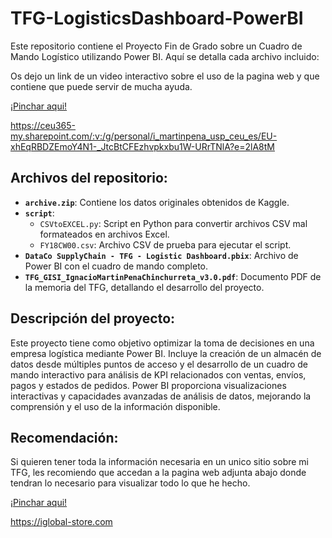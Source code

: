 # TFG-LogisticsDashboard-PowerBI

Este repositorio contiene el Proyecto Fin de Grado sobre un Cuadro de Mando Logístico utilizando Power BI. Aquí se detalla cada archivo incluido:

Os dejo un link de un video interactivo sobre el uso de la pagina web y que contiene que puede servir de mucha ayuda. 

[¡Pinchar aqui!](https://ceu365-my.sharepoint.com/:v:/g/personal/i_martinpena_usp_ceu_es/EU-xhEqRBDZEmoY4N1-_JtcBtCFEzhvpkxbu1W-URrTNlA?e=2lA8tM)

https://ceu365-my.sharepoint.com/:v:/g/personal/i_martinpena_usp_ceu_es/EU-xhEqRBDZEmoY4N1-_JtcBtCFEzhvpkxbu1W-URrTNlA?e=2lA8tM

## Archivos del repositorio:

- **`archive.zip`**: Contiene los datos originales obtenidos de Kaggle.
- **`script`**:
  - `CSVtoEXCEL.py`: Script en Python para convertir archivos CSV mal formateados en archivos Excel.
  - `FY18CW00.csv`: Archivo CSV de prueba para ejecutar el script.
- **`DataCo SupplyChain - TFG - Logistic Dashboard.pbix`**: Archivo de Power BI con el cuadro de mando completo.
- **`TFG_GISI_IgnacioMartinPenaChinchurreta_v3.0.pdf`**: Documento PDF de la memoria del TFG, detallando el desarrollo del proyecto.

## Descripción del proyecto:

Este proyecto tiene como objetivo optimizar la toma de decisiones en una empresa logística mediante Power BI. Incluye la creación de un almacén de datos desde múltiples puntos de acceso y el desarrollo de un cuadro de mando interactivo para análisis de KPI relacionados con ventas, envíos, pagos y estados de pedidos. Power BI proporciona visualizaciones interactivas y capacidades avanzadas de análisis de datos, mejorando la comprensión y el uso de la información disponible.

## Recomendación:

Si quieren tener toda la información necesaria en un unico sitio sobre mi TFG, les recomiendo que accedan a la pagina web adjunta abajo donde tendran lo necesario para visualizar todo lo que he hecho.

[¡Pinchar aqui!](https://iglobal-store.com)

https://iglobal-store.com

